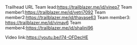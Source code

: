 Trailhead  URL
Team lead:https://trailblazer.me/id/vinep7
Team member1:https://trailblazer.me/id/vetri7092
Team member2:https://trailblazer.me/id/thavase63
Team member3: https://trailblazer.me/id/vimav6
Team member4:https://trailblazer.me/id/shalini96

Video link:https://youtu.be/l74-OFDecHE
